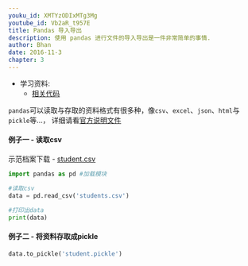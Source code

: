 ```yaml
---
youku_id: XMTYzODIxMTg3Mg
youtube_id: Vb2aR_t957E
title: Pandas 导入导出
description: 使用 pandas 进行文件的导入导出是一件非常简单的事情.
author: Bhan
date: 2016-11-3
chapter: 3
---
```

* 学习资料:
  * [相关代码](https://github.com/MorvanZhou/tutorials/tree/master/numpy%26pandas/15_read_to)


`pandas`可以读取与存取的资料格式有很多种，像`csv`、`excel`、`json`、`html`与`pickle`等…，
详细请看[官方说明文件](http://pandas.pydata.org/pandas-docs/stable/io.html)

#### 例子一 - 读取csv

示范档案下载 - [student.csv](https://github.com/MorvanZhou/tutorials/blob/master/numpy%26pandas/15_read_to/student.csv)

```python
import pandas as pd #加载模块

#读取csv
data = pd.read_csv('students.csv')

#打印出data
print(data)
```

#### 例子二 - 将资料存取成pickle

```python
data.to_pickle('student.pickle')
```